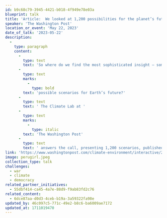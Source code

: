 ```yaml
---
id: b9c68c79-3945-4421-b018-4f949e78e03a
blueprint: talk
title: 'Article:  We looked at 1,200 possibilities for the planet’s future. These are our best hope.'
speaker: 'The Washington Post'
location_or_event: 'May 22, 2023'
date_of_talk: '2023-05-22'
description:
  -
    type: paragraph
    content:
      -
        type: text
        text: 'So where do we find the most sophisticated insight — something with a strong scientific grounding — on '
      -
        type: text
        marks:
          -
            type: bold
        text: 'possible scenarios for Earth’s future?'
      -
        type: text
        text: ' The Climate Lab at '
      -
        type: text
        marks:
          -
            type: italic
        text: 'The Washington Post'
      -
        type: text
        text: ' answers the call, presenting 1,200 scenarios, published 12/1/22.'
link: 'https://www.washingtonpost.com/climate-environment/interactive/2022/global-warming-1-5-celsius-scenarios/?utm_campaign=wp_post_most&utm_medium=email&utm_source=newsletter&wpisrc=nl_most&carta-url=https%3A%2F%2Fs2.washingtonpost.com%2Fcar-ln-tr%2F387c949%2F638ccdc59d88976ba34a5989%2F5a3aa40bade4e25c8f8dfb67%2F9%2F72%2F638ccdc59d88976ba34a5989&wp_cu=27e89a5bc8f50dc3689b70e2ff1c837c%7C60CA337CB8D55C37E0530100007F46B5'
image: perugirl.jpeg
collection_type: talk
challenges:
  - war
  - climate
  - democracy
related_partner_initiatives:
  - 55dbf414-ca45-4a7e-88d9-f9ab83fd2c76
related_content:
  - 6dce87aa-d0d3-4ceb-b19a-3a59322fa98e
updated_by: 46c097c5-771c-49e2-b8c6-ba6009ae7172
updated_at: 1711019470
---
```

